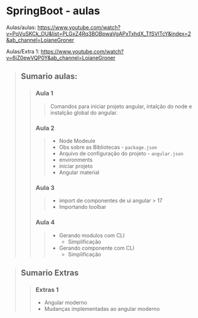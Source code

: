 # SpringBoot - aulas

Aulas/aulas: https://www.youtube.com/watch?v=PqVuSKCk_OU&list=PLGxZ4Rq3BOBpwaVgAPxTxhdX_TfSVlTcY&index=2&ab_channel=LoianeGroner

Aulas/Extra 1: https://www.youtube.com/watch?v=6jZ0ewVQP0Y&ab_channel=LoianeGroner

> ## Sumario aulas: 
>> ### Aula 1
>>> Comandos para iniciar projeto angular, intalção do node e instalção global do angular.
>> ### Aula 2
>>> - Node Modeule
>>> - Obs sobre as Bibliotecas - `package.json`
>>> - Arquivo de configuração do projeto - `angular.json`
>>> - environments
>>> - iniciar projeto
>>> - Angular material
>> ### Aula 3
>>> - import de componentes de ui angular > 17 
>>> - Importando toolbar
>> ### Aula 4
>>> - Gerando modulos com CLI
>>>   - Simplificação
>>> - Gerando componente com CLI
>>>   - Simplificação

> ## Sumario Extras
>> ### Extras 1
>> - Angular moderno
>> - Mudanças implementadas ao angular moderno
